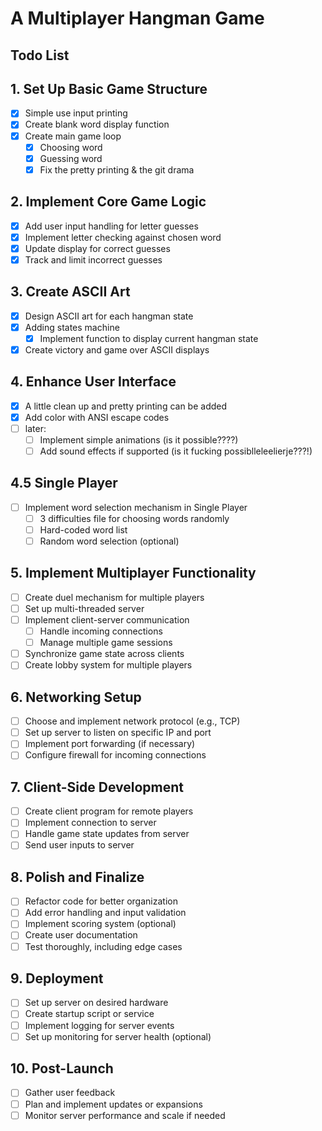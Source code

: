 # A Multiplayer Hangman Game 
## Todo List

## 1. Set Up Basic Game Structure
- [x] Simple use input printing
- [x] Create blank word display function
- [x] Create main game loop
    - [x] Choosing word
    - [x] Guessing word
    - [x] Fix the pretty printing & the git drama

## 2. Implement Core Game Logic
- [x] Add user input handling for letter guesses
- [x] Implement letter checking against chosen word
- [x] Update display for correct guesses
- [x] Track and limit incorrect guesses

## 3. Create ASCII Art
- [x] Design ASCII art for each hangman state
- [x] Adding states machine
    - [x] Implement function to display current hangman state
- [x] Create victory and game over ASCII displays

## 4. Enhance User Interface
- [x] A little clean up and pretty printing can be added
- [x] Add color with ANSI escape codes 
- [ ] later:
    - [ ] Implement simple animations (is it possible????)
    - [ ] Add sound effects if supported (is it fucking possiblleleelierje???!)

## 4.5 Single Player
- [ ] Implement word selection mechanism in Single Player
  - [ ] 3 difficulties file for choosing words randomly
  - [ ] Hard-coded word list
  - [ ] Random word selection (optional)

## 5. Implement Multiplayer Functionality
- [ ] Create duel mechanism for multiple players
- [ ] Set up multi-threaded server
- [ ] Implement client-server communication
  - [ ] Handle incoming connections
  - [ ] Manage multiple game sessions
- [ ] Synchronize game state across clients
- [ ] Create lobby system for multiple players

## 6. Networking Setup
- [ ] Choose and implement network protocol (e.g., TCP)
- [ ] Set up server to listen on specific IP and port
- [ ] Implement port forwarding (if necessary)
- [ ] Configure firewall for incoming connections

## 7. Client-Side Development
- [ ] Create client program for remote players
- [ ] Implement connection to server
- [ ] Handle game state updates from server
- [ ] Send user inputs to server

## 8. Polish and Finalize
- [ ] Refactor code for better organization
- [ ] Add error handling and input validation
- [ ] Implement scoring system (optional)
- [ ] Create user documentation
- [ ] Test thoroughly, including edge cases

## 9. Deployment
- [ ] Set up server on desired hardware
- [ ] Create startup script or service
- [ ] Implement logging for server events
- [ ] Set up monitoring for server health (optional)

## 10. Post-Launch
- [ ] Gather user feedback
- [ ] Plan and implement updates or expansions
- [ ] Monitor server performance and scale if needed
